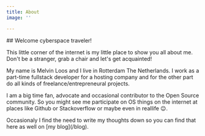 ```yaml
---
title: About
image: ''

---
```

\## Welcome cyberspace traveler!

This little corner of the internet is my little place to show you all about me. Don't be a stranger, grab a chair and let's get acquainted!

My name is Melvin Loos and I live in Rotterdam The Netherlands. I work as a part-time fullstack developer for a hosting company and for the other part do all kinds of freelance/entrepreneural projects.

I am a big time fan, advocate and occasional contributor to the Open Source community. So you might see me participate on OS things on the internet at places like Github or Stackoverflow or maybe even in reallife 😉.

Occasionaly I find the need to write my thoughts down so you can find that here as well on \[my blog\](/blog).